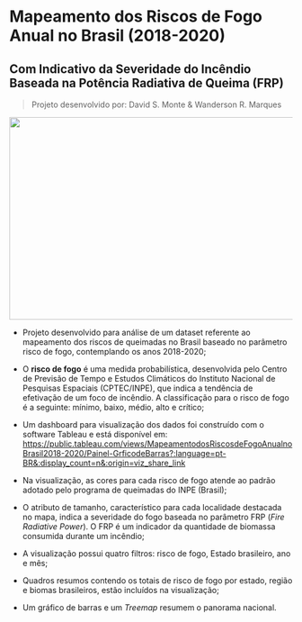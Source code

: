 # Mapeamento dos Riscos de Fogo Anual no Brasil (2018-2020)
## Com Indicativo da Severidade do Incêndio Baseada na Potência Radiativa de Queima (FRP)
> Projeto desenvolvido por: David S. Monte & Wanderson R. Marques

<img src="https://cdn.pixabay.com/photo/2022/08/08/02/35/forest-fire-7371724_960_720.jpg"  width="960" height="360">

* Projeto desenvolvido para análise de um dataset referente ao mapeamento dos riscos de queimadas no Brasil baseado no parâmetro risco de fogo, contemplando os anos 2018-2020;
* O **risco de fogo** é uma medida probabilística, desenvolvida pelo Centro de Previsão de Tempo e Estudos Climáticos do Instituto Nacional de Pesquisas Espaciais (CPTEC/INPE), que indica a tendência de efetivação de um foco de incêndio. A classificação para o risco de fogo é a seguinte: mínimo, baixo, médio, alto e crítico;
* Um dashboard para visualização dos dados foi construído com o software Tableau e está disponível em: 
https://public.tableau.com/views/MapeamentodosRiscosdeFogoAnualnoBrasil2018-2020/Painel-GrficodeBarras?:language=pt-BR&:display_count=n&:origin=viz_share_link

* Na visualização, as cores para cada risco de fogo atende ao padrão adotado pelo programa de queimadas do INPE (Brasil);
* O atributo de tamanho, característico para cada localidade destacada no mapa, indica a severidade do fogo baseada no parâmetro FRP (*Fire Radiative Power*). O FRP é um indicador da quantidade de biomassa consumida durante um incêndio; 
* A visualização possui quatro filtros: risco de fogo, Estado brasileiro, ano e mês;
* Quadros resumos contendo os totais de risco de fogo por estado, região e biomas brasileiros, estão incluídos na visualização;
* Um gráfico de barras e um *Treemap* resumem o panorama nacional.
